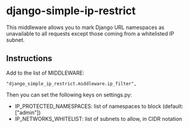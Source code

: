 # django-simple-ip-restrict

This middleware allows you to mark Django URL namespaces as unavailable to all
requests except those coming from a whitelisted IP subnet.


## Instructions

Add to the list of MIDDLEWARE:

    "django_simple_ip_restrict.middleware.ip_filter",

Then you can set the following keys on settings.py:

  - IP_PROTECTED_NAMESPACES: list of namespaces to block (default: ["admin"])
  - IP_NETWORKS_WHITELIST: list of subnets to allow, in CIDR notation

